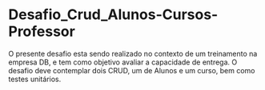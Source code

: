 # Desafio_Crud_Alunos-Cursos-Professor
O presente desafio esta sendo realizado no contexto de um treinamento na empresa DB, e tem como objetivo avaliar a capacidade de entrega. O desafio deve contemplar dois CRUD, um de Alunos e um curso, bem como testes unitários.
